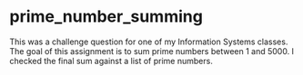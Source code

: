 # prime_number_summing

This was a challenge question for one of my Information Systems classes.
The goal of this assignment is to sum prime numbers between 1 and 5000. 
I checked the final sum against a list of prime numbers. 
